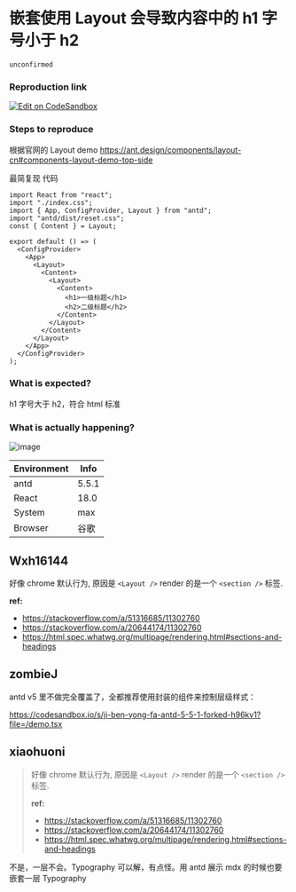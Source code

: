 # 嵌套使用 Layout 会导致内容中的 h1 字号小于 h2

`unconfirmed`

### Reproduction link

[![Edit on CodeSandbox](https://codesandbox.io/static/img/play-codesandbox.svg)](https://codesandbox.io/s/ji-ben-yong-fa-antd-5-5-1-forked-g48x59?file=/demo.tsx)

### Steps to reproduce

根据官网的 Layout demo https://ant.design/components/layout-cn#components-layout-demo-top-side

最简复现 代码

```tsx
import React from "react";
import "./index.css";
import { App, ConfigProvider, Layout } from "antd";
import "antd/dist/reset.css";
const { Content } = Layout;

export default () => (
  <ConfigProvider>
    <App>
      <Layout>
        <Content>
          <Layout>
            <Content>
              <h1>一级标题</h1>
              <h2>二级标题</h2>
            </Content>
          </Layout>
        </Content>
      </Layout>
    </App>
  </ConfigProvider>
);
```

### What is expected?

h1 字号大于 h2，符合 html 标准

### What is actually happening?

![image](https://github.com/immersive-translate/immersive-translate/assets/11746742/0f4b3039-fcdc-4efb-b8f1-2205b212af99)

| Environment | Info  |
| ----------- | ----- |
| antd        | 5.5.1 |
| React       | 18.0  |
| System      | max   |
| Browser     | 谷歌  |

<!-- generated by ant-design-issue-helper. DO NOT REMOVE -->

## Wxh16144

好像 chrome 默认行为, 原因是 `<Layout />` render 的是一个 `<section />` 标签.

**ref:**

- https://stackoverflow.com/a/51316685/11302760
- https://stackoverflow.com/a/20644174/11302760
- https://html.spec.whatwg.org/multipage/rendering.html#sections-and-headings

## zombieJ

antd v5 里不做完全覆盖了，全都推荐使用封装的组件来控制层级样式：

https://codesandbox.io/s/ji-ben-yong-fa-antd-5-5-1-forked-h96kv1?file=/demo.tsx

## xiaohuoni

> 好像 chrome 默认行为, 原因是 `<Layout />` render 的是一个 `<section />` 标签.
>
> **ref:**
>
> - https://stackoverflow.com/a/51316685/11302760
> - https://stackoverflow.com/a/20644174/11302760
> - https://html.spec.whatwg.org/multipage/rendering.html#sections-and-headings

不是，一层不会。Typography 可以解，有点怪。用 antd 展示 mdx 的时候也要嵌套一层 Typography
